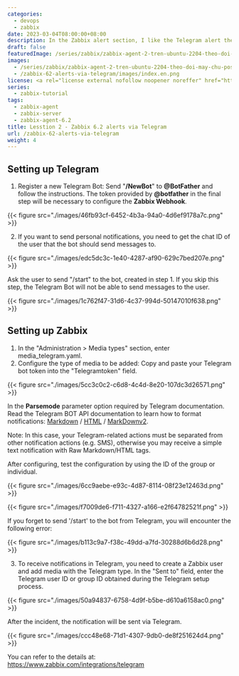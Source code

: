 ```yaml
---
categories:
  - devops
  - zabbix
date: 2023-03-04T08:00:00+08:00
description: In the Zabbix alert section, I like the Telegram alert the most because it is fast and secure
draft: false
featuredImage: /series/zabbix/zabbix-agent-2-tren-ubuntu-2204-theo-doi-may-chu-postgresql.webp
images:
  - /series/zabbix/zabbix-agent-2-tren-ubuntu-2204-theo-doi-may-chu-postgresql.webp
  - /zabbix-62-alerts-via-telegram/images/index.en.png
license: <a rel="license external nofollow noopener noreffer" href="https://creativecommons.org/licenses/by-nc/4.0/" target="_blank">CC BY-NC 4.0</a>
series:
  - zabbix-tutorial
tags:
  - zabbix-agent
  - zabbix-server
  - zabbix-agent-6.2
title: Lesstion 2 - Zabbix 6.2 alerts via Telegram
url: /zabbix-62-alerts-via-telegram
weight: 4
---
```


## Setting up Telegram

1. Register a new Telegram Bot: Send "**/NewBot**" to **@BotFather** and follow the instructions. The token provided by **@botfather** in the final step will be necessary to configure the **Zabbix Webhook**.

{{< figure src="./images/46fb93cf-6452-4b3a-94a0-4d6ef9178a7c.png" >}}

2. If you want to send personal notifications, you need to get the chat ID of the user that the bot should send messages to.

{{< figure src="./images/edc5dc3c-1e40-4287-af90-629c7bed207e.png" >}}

Ask the user to send "/start" to the bot, created in step 1. If you skip this step, the Telegram Bot will not be able to send messages to the user.

{{< figure src="./images/1c762f47-31d6-4c37-994d-50147010f638.png" >}}

## Setting up Zabbix

1. In the "Administration > Media types" section, enter media_telegram.yaml.
2. Configure the type of media to be added: Copy and paste your Telegram bot token into the "Telegramtoken" field.

{{< figure src="./images/5cc3c0c2-c6d8-4c4d-8e20-107dc3d26571.png" >}}

In the **Parsemode** parameter option required by Telegram documentation. Read the Telegram BOT API documentation to learn how to format notifications: [Markdown](https://core.telegram.org/bots/api#markdown-style) / [HTML](https://core.telegram.org/bots/api#html-style) / [MarkDownv2](https://core.telegram.org/bots/api#markdownv2-style).

Note: In this case, your Telegram-related actions must be separated from other notification actions (e.g. SMS), otherwise you may receive a simple text notification with Raw Markdown/HTML tags.

After configuring, test the configuration by using the ID of the group or individual.

{{< figure src="./images/6cc9aebe-e93c-4d87-8114-08f23e12463d.png" >}}

{{< figure src="./images/f7009de6-f711-4327-a166-e2f64782521f.png" >}}

If you forget to send '/start' to the bot from Telegram, you will encounter the following error:

{{< figure src="./images/b113c9a7-f38c-49dd-a7fd-30288d6b6d28.png" >}}

3. To receive notifications in Telegram, you need to create a Zabbix user and add media with the Telegram type. In the "Sent to" field, enter the Telegram user ID or group ID obtained during the Telegram setup process.

{{< figure src="./images/50a94837-6758-4d9f-b5be-d610a6158ac0.png" >}}

After the incident, the notification will be sent via Telegram.

{{< figure src="./images/ccc48e68-71d1-4307-9db0-de8f251624d4.png" >}}

You can refer to the details at: https://www.zabbix.com/integrations/telegram

